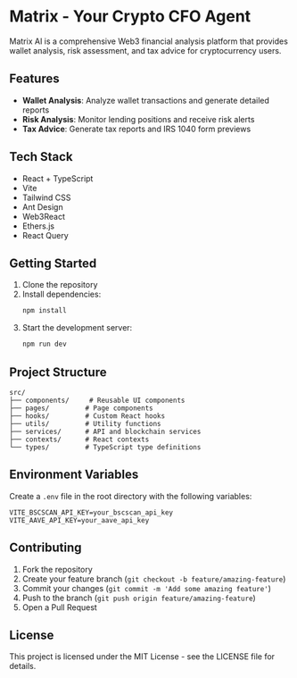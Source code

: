 # Matrix - Your Crypto CFO Agent

Matrix AI is a comprehensive Web3 financial analysis platform that provides wallet analysis, risk assessment, and tax advice for cryptocurrency users.

## Features

- **Wallet Analysis**: Analyze wallet transactions and generate detailed reports
- **Risk Analysis**: Monitor lending positions and receive risk alerts
- **Tax Advice**: Generate tax reports and IRS 1040 form previews

## Tech Stack

- React + TypeScript
- Vite
- Tailwind CSS
- Ant Design
- Web3React
- Ethers.js
- React Query

## Getting Started

1. Clone the repository
2. Install dependencies:
   ```bash
   npm install
   ```
3. Start the development server:
   ```bash
   npm run dev
   ```

## Project Structure

```
src/
├── components/     # Reusable UI components
├── pages/         # Page components
├── hooks/         # Custom React hooks
├── utils/         # Utility functions
├── services/      # API and blockchain services
├── contexts/      # React contexts
└── types/         # TypeScript type definitions
```

## Environment Variables

Create a `.env` file in the root directory with the following variables:

```
VITE_BSCSCAN_API_KEY=your_bscscan_api_key
VITE_AAVE_API_KEY=your_aave_api_key
```

## Contributing

1. Fork the repository
2. Create your feature branch (`git checkout -b feature/amazing-feature`)
3. Commit your changes (`git commit -m 'Add some amazing feature'`)
4. Push to the branch (`git push origin feature/amazing-feature`)
5. Open a Pull Request

## License

This project is licensed under the MIT License - see the LICENSE file for details.
